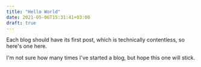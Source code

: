```yaml
---
title: "Hello World"
date: 2021-05-06T15:31:41+03:00
draft: true
---
```


Each blog should have its first post, which is technically contentless, so here's one here.

I'm not sure how many times I've started a blog, but hope this one will stick.

